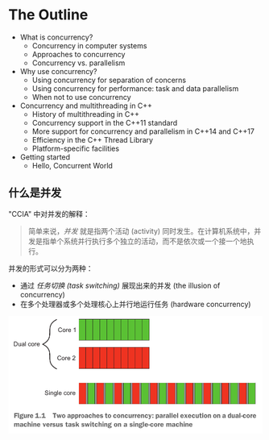 # The Outline
- What is concurrency?
    - Concurrency in computer systems
    - Approaches to concurrency
    - Concurrency vs. parallelism
- Why use concurrency?
    - Using concurrency for separation of concerns
    - Using concurrency for performance: task and data parallelism
    - When not to use concurrency
- Concurrency and multithreading in C++
    - History of multithreading in C++
    - Concurrency support in the C++11 standard
    - More support for concurrency and parallelism in C++14 and C++17
    - Efficiency in the C++ Thread Library
    - Platform-specific facilities
- Getting started
    - Hello, Concurrent World

## 什么是并发
"CCIA" 中对并发的解释：
> 简单来说，*并发* 就是指两个活动 (activity) 同时发生。在计算机系统中，并发是指单个系统并行执行多个独立的活动，而不是依次或一个接一个地执行。

并发的形式可以分为两种：
- 通过 *任务切换 (task switching)* 展现出来的并发 (the illusion of concurrency)
- 在多个处理器或多个处理核心上并行地运行任务 (hardware concurrency)

![two forms of concurrency](../imgs/fig-1.1-two_approaches_to_concurrency.png)

